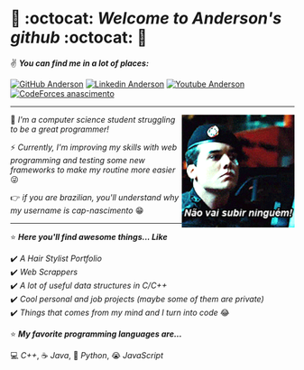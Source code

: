 # 🦑 :octocat: *Welcome to Anderson's github* :octocat: 🦑

:v: _**You can find me in a lot of places:**_

[![GitHub Anderson](https://img.shields.io/github/followers/cap-nascimento?label=Follow&style=social)](https://github.com/cap-nascimento) [![Linkedin Anderson](https://img.shields.io/badge/-Anderson%20Vieira-blue?style=rounded-square&logo=Linkedin&logoColor=white&link=https://www.linkedin.com/in/anderson-vieira-do-nascimento-19b726121/)](https://www.linkedin.com/in/anderson-vieira-do-nascimento-19b726121/) [![Youtube Anderson](https://img.shields.io/badge/-Anderson%20Vieira-ff0000?style=rounded-square&labelColor=ff0000&logo=youtube&logoColor=white&link=https://www.youtube.com/channel/UC85-oRnrFyzuZIAL1wF0n-g)](https://www.youtube.com/channel/UC85-oRnrFyzuZIAL1wF0n-g) [![CodeForces anascimento](https://run.kaist.ac.kr/badges/codeforces/anascimento.svg)](https://codeforces.com/profile/anascimento)

<hr>

<img align="right" src="welcome.gif" height="200"/>

:izakaya_lantern: *I'm a computer science student struggling to be a great programmer!*  

:zap: *Currently, I'm improving my skills with web programming and testing some new frameworks to make my routine more easier* :stuck_out_tongue_winking_eye:

:point_right: *if you are brazilian, you'll understand why my username is cap-nascimento* :grin:

<hr>

:star: _**Here you'll find awesome things... Like**_ 

:heavy_check_mark: *A Hair Stylist Portfolio*  
:heavy_check_mark: *Web Scrappers*  
:heavy_check_mark: *A lot of useful data structures in C/C++*  
:heavy_check_mark: *Cool personal and job projects (maybe some of them are private)*  
:heavy_check_mark: *Things that comes from my mind and I turn into code* :joy:  

:star: _**My favorite programming languages are...**_

:computer: *C++*, :coffee: *Java*, :snake: *Python*, :sob: *JavaScript*  

<!--
**cap-nascimento/cap-nascimento** is a ✨ _special_ ✨ repository because its `README.md` (this file) appears on your GitHub profile.

Here are some ideas to get you started:

- 🔭 I’m currently working on ...
- 🌱 I’m currently learning ...
- 👯 I’m looking to collaborate on ...
- 🤔 I’m looking for help with ...
- 💬 Ask me about ...
- 📫 How to reach me: ...
- 😄 Pronouns: ...
- ⚡ Fun fact: ...
-->
